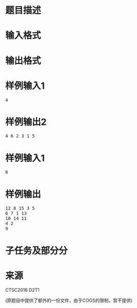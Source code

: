 

# 题目描述



# 输入格式



# 输出格式



# 样例输入1


<pre>4</pre>

# 样例输出2


<pre>4 6 2 3 1 5</pre>

# 样例输入1


<pre>6
</pre>

# 样例输出


<pre>12 8 15 3 5
6 7 1 13
10 14 11
4 2
9
</pre>

# 子任务及部分分



# 来源


<p>
CTSC2016 D2T1
</p>
<p>
(原题目中提供了额外的一份文件，由于COGS的限制，暂不提供)
</p>

